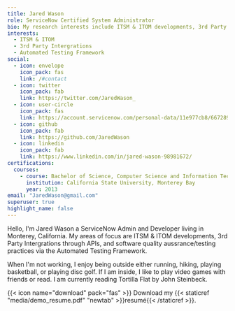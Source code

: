 ```yaml
---
title: Jared Wason
role: ServiceNow Certified System Administrator
bio: My research interests include ITSM & ITOM developments, 3rd Party Intergrations through APIs, and software quality aussrane/testing practices via the Automated Testing Framework.
interests:
  - ITSM & ITOM
  - 3rd Party Intergrations
  - Automated Testing Framework
social:
  - icon: envelope
    icon_pack: fas
    link: /#contact
  - icon: twitter
    icon_pack: fab
    link: https://twitter.com/JaredWason_
  - icon: user-circle
    icon_pack: fas
    link: https://account.servicenow.com/personal-data/11e977cb8/667289dad/b40a6cdff/a1f4445Z1/resume.html
  - icon: github
    icon_pack: fab
    link: https://github.com/JaredWason
  - icon: linkedin
    icon_pack: fab
    link: https://www.linkedin.com/in/jared-wason-98981672/
certifications:
  courses:
    - course: Bachelor of Science, Computer Science and Information Technology
      institution: California State University, Monterey Bay
      year: 2013
email: "JaredWason@gmail.com"
superuser: true
highlight_name: false
---
```

Hello, I'm Jared Wason a ServiceNow Admin and Developer living in Monterey, California. My areas of focus are ITSM & ITOM developments, 3rd Party Intergrations through APIs, and software quality aussrance/testing practices via the Automated Testing Framework.

When I'm not working, I enjoy being outside either running, hiking, playing basketball, or playing disc golf. If I am inside, I like to play video games with friends or read. I am currently reading Tortilla Flat by John Steinbeck.  

{{< icon name="download" pack="fas" >}} Download my {{< staticref "media/demo_resume.pdf" "newtab" >}}resumé{{< /staticref >}}.
